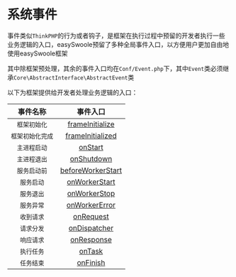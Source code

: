 # 系统事件
事件类似`ThinkPHP`的行为或者钩子，是框架在执行过程中预留的开发者执行一些业务逻辑的入口，easySwoole预留了多种全局事件入口，以方便用户更加自由地使用easySwoole框架

其中除框架预处理，其余的事件入口均在`Conf/Event.php`下，其中`Event`类必须继承`Core\AbstractInterface\AbstractEvent`类

以下为框架提供给开发者处理业务逻辑的入口：

|事件名称|事件入口|
|:---:|:---:|
|`框架初始化`|[frameInitialize](/Advance/Event/frameInitialize.md)|
|`框架初始化完成`|[frameInitialized](/Advance/Event/frameInitialized.md)|
|`主进程启动`|[onStart](/Advance/Event/onStart.md)|
|`主进程退出`|[onShutdown](/Advance/Event/onShutdown.md)|
|`服务启动前`|[beforeWorkerStart](/Advance/Event/beforeWorkerStart.md)|
|`服务启动`|[onWorkerStart](/Advance/Event/onWorkerStart.md)|
|`服务退出`|[onWorkerStop](/Advance/Event/onWorkerStop.md)|
|`服务异常`|[onWorkerError](/Advance/Event/onWorkerError.md)|
|`收到请求`|[onRequest](/Advance/Event/onRequest.md)|
|`请求分发`|[onDispatcher](/Advance/Event/onDispatcher.md)|
|`响应请求`|[onResponse](/Advance/Event/onResponse.md)|
|`执行任务`|[onTask](/Advance/Event/onTask.md)|
|`任务结束`|[onFinish](/Advance/Event/onFinish.md)|

<script>
    var _hmt = _hmt || [];
    (function() {
        var hm = document.createElement("script");
        hm.src = "https://hm.baidu.com/hm.js?4c8d895ff3b25bddb6fa4185c8651cc3";
        var s = document.getElementsByTagName("script")[0];
        s.parentNode.insertBefore(hm, s);
    })();
</script>
<script>
(function(){
    var bp = document.createElement('script');
    var curProtocol = window.location.protocol.split(':')[0];
    if (curProtocol === 'https') {
        bp.src = 'https://zz.bdstatic.com/linksubmit/push.js';        
    }
    else {
        bp.src = 'http://push.zhanzhang.baidu.com/push.js';
    }
    var s = document.getElementsByTagName("script")[0];
    s.parentNode.insertBefore(bp, s);
})();
</script>
